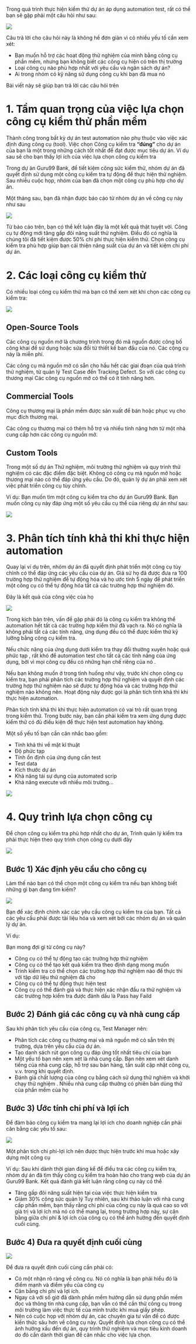 Trong quá trình thực hiện kiểm thử dự án áp dụng automation test, rất có thể bạn sẽ gặp phải một câu hỏi như sau:

![](https://images.viblo.asia/ce516eef-8b7f-4254-ba07-ba0bde4f8f87.jpg)

Câu trả lời cho câu hỏi này là không hề đơn giản vì có nhiều yếu tố cần xem xét:

* Bạn muốn hỗ trợ các hoạt động thử nghiệm của mình bằng công cụ phần mềm, nhưng bạn không biết các công cụ hiện có trên thị trường
* Loại công cụ nào phù hợp nhất với yêu cầu và ngân sách dự án?
* Ai trong nhóm có kỹ năng sử dụng công cụ khi bạn đã mua nó

Bài viết này sẽ giúp bạn trả lời các câu hỏi trên

# 1. Tầm quan trọng của việc lựa chọn công cụ kiểm thử phần mềm

Thành công trong bất kỳ dự án test automation nào phụ thuộc vào việc xác định đúng công cụ (tool). Việc chọn Công cụ kiểm tra **“đúng”** cho dự án của bạn là một trong những cách tốt nhất để đạt được mục tiêu dự án. Ví dụ sau sẽ cho bạn thấy lợi ích của việc lựa chọn công cụ kiểm tra

Trong dự án Guru99 Bank, để tiết kiệm công sức kiểm thử, nhóm dự án đã quyết định sử dụng một công cụ kiểm tra tự động để thực hiện thử nghiệm. Sau nhiều cuộc họp, nhóm của bạn đã chọn một công cụ phù hợp cho dự án.

Một tháng sau, bạn đã nhận được báo cáo từ nhóm dự án về công cụ này như sau

![](https://images.viblo.asia/967af1ac-3a76-4f4c-ad9e-e7ea8c1a7777.png)


Từ báo cáo trên, bạn có thể kết luận đây là một kết quả thật tuyệt vời. Công cụ tự động mới tăng gấp đôi năng suất thử nghiệm. Điều đó có nghĩa là chúng tôi đã tiết kiệm được 50% chi phí thực hiện kiểm thử. Chọn công cụ kiểm tra phù hợp giúp bạn cải thiện năng suất của dự án và tiết kiệm chi phí dự án.

# 2. Các loại công cụ kiểm thử

Có nhiều loại công cụ kiểm thử mà bạn có thể xem xét khi chọn các công cụ kiểm tra:

![](https://images.viblo.asia/1021ed49-0d8d-4e93-96f8-25cfe9cf72f4.png)

## Open-Source Tools

Các công cụ nguồn mở là chương trình trong đó mã nguồn được công bố công khai để sử dụng hoặc sửa đổi từ thiết kế ban đầu của nó. Các cộng cụ này là miễn phí.

Các công cụ mã nguồn mở có sẵn cho hầu hết các giai đoạn của quá trình thử nghiệm, từ quản lý Test Case đến Tracking Defect. So với các công cụ thương mại Các công cụ nguồn mở có thể có ít tính năng hơn.

## Commercial Tools

Công cụ thương mại là phần mềm được sản xuất để bán hoặc phục vụ cho mục đích thương mại.

Các công cụ thương mại có thêm hỗ trợ và nhiều tính năng hơn từ một nhà cung cấp hơn các công cụ nguồn mở.

## Custom Tools

Trong một số dự án Thử nghiệm, môi trường thử nghiệm và quy trình thử nghiệm có các đặc điểm đặc biệt. Không có công cụ mã nguồn mở hoặc thương mại nào có thể đáp ứng yêu cầu. Do đó, quản lý dự án phải xem xét việc phát triển công cụ tùy chỉnh.

Ví dụ: Bạn muốn tìm một công cụ kiểm tra cho dự án Guru99 Bank. Bạn muốn công cụ này đáp ứng một số yêu cầu cụ thể của riêng dự án như sau:

![](https://images.viblo.asia/c5f2acc2-ca75-44d9-bf19-80fbd1c558cd.jpg)

# 3. Phân tích tính khả thi khi thực hiện automation

Quay lại ví dụ trên, nhóm dự án đã quyết định phát triển một công cụ tùy chỉnh có thể đáp ứng các yêu cầu của dự án. Giả sử họ đã được đưa ra 100 trường hợp thử nghiệm để tự động hóa và họ ước tính 5 ngày để phát triển một công cụ có thể tự động hóa tất cả các trường hợp thử nghiệm đó.

Đây là kết quả của công việc của họ

![](https://images.viblo.asia/537741cf-1c7c-4692-acce-ffcfcb7f3d63.jpg)

Trong kịch bản trên, vấn đề gặp phải đó là công cụ kiểm tra không thể automation hết tất cả các trường hợp kiểm thử đã vạch ra. Nó có nghĩa là không phải tất cả các tính năng, ứng dụng đều có thể được kiểm thử kỹ lưỡng bằng công cụ kiểm tra.

Nếu chức năng của ứng dụng dưới kiểm tra thay đổi thường xuyên hoặc quá phức tạp , rất khó để automation test cho tất cả các tính năng của ứng dụng, bởi vì mọi công cụ đều có những hạn chế riêng của nó .

Nếu bạn không muốn ở trong tình huống như vậy, trước khi chọn công cụ kiểm tra, bạn phải phân tích các trường hợp thử nghiệm và quyết định các trường hợp thử nghiệm nào sẽ được tự động hóa và các trường hợp thử nghiệm nào không nên. Hoạt động này được gọi là phân tích tính khả thi khi thực hiện automation.

Phân tích tính khả thi khi thực hiện automation có vai trò rất quan trọng trong kiểm thử. Trong bước này, bạn cần phải kiểm tra xem ứng dụng được kiểm thử có đủ điều kiện để thực hiện test automation hay không.

Một số yếu tố bạn cần cân nhắc bao gồm:

- Tính khả thi về mặt kĩ thuật
- Độ phức tạp
- Tính ổn định của ứng dụng cần test
- Test data
- Kích thước dự án
- Khả năng tái sự dụng của automated scrip
- Khả năng execute với nhiều môi trường...

![](https://images.viblo.asia/cfa3d961-58c8-4ca4-b674-4a467e726b34.png)

# 4. Quy trình lựa chọn công cụ

Để chọn công cụ kiểm tra phù hợp nhất cho dự án, Trình quản lý kiểm tra phải thực hiện theo quy trình chọn công cụ dưới đây

![](https://images.viblo.asia/7ec2580a-7dde-4fa2-b326-d1d00361949b.png)

## Bước 1) Xác định yêu cầu cho công cụ

Làm thế nào bạn có thể chọn một công cụ kiểm tra nếu bạn không biết những gì bạn đang tìm kiếm?

![](https://images.viblo.asia/02fc6657-6137-4488-beef-22534855067f.jpg)

Bạn để xác định chính xác các yêu cầu công cụ kiểm tra của bạn. Tất cả các yêu cầu phải được tài liệu hóa và xem xét  bởi các nhóm dự án và quản lý dự án.

Ví dụ:

Bạn mong đợi gì từ công cụ này? 

*  Công cụ có thể tự động tạo các trường hợp thử nghiệm
*  Công cụ có thể tạo kết quả kiểm tra theo định dạng mong muốn 
*  Trình kiểm tra có thể chọn các trường hợp thử nghiệm nào để thực thi với tập dữ liệu thử nghiệm đã cho 
*  Công cụ có thể tự động thực hiện test 
*  Công cụ có thể đánh giá và thực hiện xác nhận đầu ra thử nghiệm và các trường hợp kiểm tra được đánh dấu là Pass hay Faild
 
##  Bước 2) Đánh giá các công cụ và nhà cung cấp

Sau khi phân tích yêu cầu của công cụ, Test Manager nên:

* Phân tích các công cụ thương mại và mã nguồn mở có sẵn trên thị trường, dựa trên yêu cầu của dự án.
* Tạo danh sách rút gọn công cụ đáp ứng tốt nhất tiêu chí của bạn
* Một yếu tố bạn nên xem xét là nhà cung cấp. Bạn nên xem xét danh tiếng của nhà cung cấp, hỗ trợ sau bán hàng, tần suất cập nhật công cụ, v.v. trong khi quyết định.
* Đánh giá chất lượng của công cụ bằng cách sử dụng thử nghiệm và khởi chạy thử nghiệm . Nhiều nhà cung cấp thường có phiên bản dùng thử của phần mềm của họ

## Bước 3) Ước tính chi phí và lợi ích

Để đảm bảo công cụ kiểm tra mang lại lợi ích cho doanh nghiệp cần phải cân bằng các yếu tố sau:

![](https://images.viblo.asia/88a59b9b-7d12-46dd-a009-fdc02a759025.png)

Một phân tích chi phí-lợi ích nên được thực hiện trước khi mua hoặc xây dựng một công cụ

Ví dụ: Sau khi dành thời gian đáng kể để điều tra các công cụ kiểm tra, nhóm dự án đã tìm thấy công cụ kiểm tra hoàn hảo cho trang web của dự án Guru99 Bank. Kết quả đánh giá kết luận rằng công cụ này có thể

* Tăng gấp đôi  năng suất hiện tại của việc thực hiện kiểm tra
* Giảm  30% công sức quản lý
Tuy nhiên, sau khi thảo luận với nhà cung cấp phần mềm, bạn thấy rằng chi phí của công cụ này là quá cao so với giá trị và lợi ích mà nó có thể mang lại, trong trường hợp này, sự cân bằng giữa chi phí & lợi ích của công cụ có thể ảnh hưởng đến quyết định cuối cùng.

## Bước 4) Đưa ra quyết định cuối cùng

![](https://images.viblo.asia/1beea617-c454-4349-b182-aac700b964ce.png)

Để đưa ra quyết định cuối cùng cần phải có:

* Có một nhận rõ ràng về công cụ. Nó có nghĩa là bạn phải hiểu đó là điểm mạnh và điểm yếu của công cụ
* Cân bằng  chi phí và lợi ích.
* Ngay cả với số giờ đã dành phần mềm hướng dẫn sử dụng phần mềm đọc và thông tin nhà cung cấp, bạn vẫn có thể cần thử công cụ trong môi trường làm việc thực tế của mình trước khi mua giấy phép.
* Nên có cuộc họp với nhóm dự án, các chuyên gia tư vấn để có được kiến thức sâu hơn về công cụ này.
Quyết định lựa chọn công cụ có thể ảnh hưởng xấu đến dự án, quy trình thử nghiệm và mục tiêu kinh doanh do đó cần dành thời gian để cân nhắc cho việc lựa chọn.